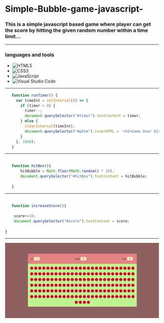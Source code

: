 # Simple-Bubble-game-javascript-

### This is a simple javascript based game where player can get the score by hitting the given random number within a time limit...

--- 
### languages and tools 
   - ![HTML5](https://img.shields.io/badge/html5-%23E34F26.svg?style=for-the-badge&logo=html5&logoColor=white)
   - ![CSS3](https://img.shields.io/badge/css3-%231572B6.svg?style=for-the-badge&logo=css3&logoColor=white)
   - ![JavaScript](https://img.shields.io/badge/javascript-%23323330.svg?style=for-the-badge&logo=javascript&logoColor=%23F7DF1E)
   - ![Visual Studio Code](https://img.shields.io/badge/Visual%20Studio%20Code-0078d7.svg?style=for-the-badge&logo=visual-studio-code&logoColor=white)

--- 

```js
   function runTimer() {
     var timeInt = setInterval(() => {
       if (timer > 0) {
         timer--;
         document.querySelector("#timer").textContent = timer;
       } else {
         clearInterval(timeInt);
         document.querySelector("#pbtm").innerHTML = `<h2>Game Over ${score}</h2>`;
       }
     }, 1000);
   }

```
---

```js

   function hitBox(){
       hitBubble = Math.floor(Math.random() * 10);
       document.querySelector("#hitBox").textContent = hitBubble;
       
   }

```

---

```js

   function increaseScore(){
   
    score+=10;
    document.querySelector("#score").textContent = score;
     
}

```

---

<img src="./bubble.png">
   



     


